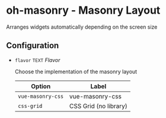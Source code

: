 # oh-masonry - Masonry Layout

<!-- GENERATED componentDescription -->
Arranges widgets automatically depending on the screen size
<!-- GENERATED /componentDescription -->

## Configuration

<!-- GENERATED props -->

- `flavor` <small>TEXT</small> _Flavor_

  Choose the implementation of the masonry layout

  | Option | Label |
  |--------|-------|
  | `vue-masonry-css` | vue-masonry-css |
  | `css-grid` | CSS Grid (no library) |


<!-- GENERATED /props -->
